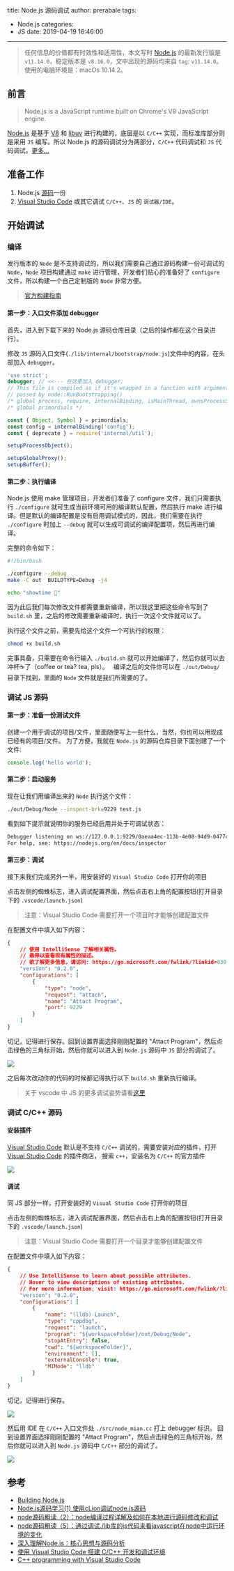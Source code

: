 title: Node.js 源码调试
author: prerabale
tags:
  - Node.js
categories:
  - JS
date: 2019-04-19 16:46:00
---
> 任何信息的价值都有时效性和适用性，本文写时 [Node.js](https://nodejs.org) 的最新发行版是 `v11.14.0`，稳定版本是 `v8.16.0`，文中出现的源码均来自 `tag`: `v11.14.0`。使用的电脑环境是：macOs 10.14.2。

## 前言

> Node.js is a JavaScript runtime built on Chrome's V8 JavaScript engine. 

[Node.js](https://nodejs.org) 是基于 [V8](https://github.com/v8/v8) 和 [libuv](https://github.com/libuv/libuv) 进行构建的，底层是以 `C/C++` 实现，而标准库部分则是采用 `JS` 编写。所以 Node.js 的源码调试分为两部分，`C/C++` 代码调试和 `JS` 代码调试。[更多...](https://yjhjstz.gitbooks.io/deep-into-node/chapter1/chapter1-0.html)

## 准备工作

1. Node.js [源码](https://github.com/nodejs/node)一份
2. [Visual Studio Code](https://code.visualstudio.com/) 或其它调试 `C/C++`、`JS` 的 `调试器/IDE`。

## 开始调试

### 编译

发行版本的 `Node` 是不支持调试的，所以我们需要自己通过源码构建一份可调试的 `Node`，`Node` 项目构建通过 `make` 进行管理，开发者们贴心的准备好了 `configure` 文件，所以构建一个自己定制版的 `Node` 非常方便。

> [官方构建指南](https://github.com/nodejs/node/blob/master/BUILDING.md)

#### 第一步：入口文件添加 debugger

首先，进入到下载下来的 Node.js 源码仓库目录（之后的操作都在这个目录进行）。  

修改 `JS` 源码入口文件(`./lib/internal/bootstrap/node.js`)文件中的内容，在头部加入 `debugger`。

```js ./lib/internal/bootstrap/node.js
'use strict';
debugger; // <<--- 在这里加入 debugger;
// This file is compiled as if it's wrapped in a function with arguments
// passed by node::RunBootstrapping()
/* global process, require, internalBinding, isMainThread, ownsProcessState */
/* global primordials */

const { Object, Symbol } = primordials;
const config = internalBinding('config');
const { deprecate } = require('internal/util');

setupProcessObject();

setupGlobalProxy();
setupBuffer();
```

#### 第二步：执行编译

Node.js 使用 make 管理项目，开发者们准备了 configure 文件，我们只需要执行 `./configure` 就可生成当前环境可用的编译默认配置，然后执行 make 进行编译。但是默认的编译配置是没有启用调试模式的，因此，我们需要在执行 `./configure` 时加上 `--debug` 就可以生成可调试的编译配置项，然后再进行编译。

完整的命令如下：

```bash build.sh
#!/bin/bash

./configure --debug
make -C out  BUILDTYPE=Debug -j4

echo "showtime 🎉"
```
因为此后我们每次修改文件都需要重新编译，所以我这里把这些命令写到了 `build.sh` 里，之后的修改需要重新编译时，执行一次这个文件就可以了。

执行这个文件之前，需要先给这个文件一个可执行的权限：

```bash
chmod +x build.sh
```
完事具备，只需要在命令行输入 `./build.sh` 就可以开始编译了，然后你就可以去冲杯☕️了（coffee or tea? tea, pls）。  
编译之后的文件你可以在 `./out/Debug/` 目录下找到，里面的 `Node` 文件就是我们所需要的了。

### 调试 JS 源码

#### 第一步：准备一份测试文件

创建一个用于调试的项目/文件，里面随便写上一些什么，当然，你也可以用现成已经有的项目/文件。
为了方便，我就在 `Node.js` 的源码仓库目录下面创建了一个文件:

```js test.js
console.log('hello world');
```

#### 第二步：启动服务

现在让我们用编译出来的 `Node` 执行这个文件：

```bash
./out/Debug/Node --inspect-brk=9229 test.js
```
看到如下提示就说明你的服务已经启用并处于可调试状态：

```bash
Debugger listening on ws://127.0.0.1:9229/0aeaa4ec-113b-4e08-94d9-0477c61d59ac
For help, see: https://nodejs.org/en/docs/inspector
```

#### 第三步：调试

接下来我们完成另外一半，用安装好的 `Visual Studio Code` 打开你的项目

点击左侧的蜘蛛标志，进入调试配置界面，然后点击右上角的配置按钮(打开目录下的 `.vscode/launch.json`)

> 注意：Visual Studio Code 需要打开一个项目时才能够创建配置文件

在配置文件中填入如下内容：

```json
{
    // 使用 IntelliSense 了解相关属性。 
    // 悬停以查看现有属性的描述。
    // 欲了解更多信息，请访问: https://go.microsoft.com/fwlink/?linkid=830387
    "version": "0.2.0",
    "configurations": [
        {
            "type": "node",
            "request": "attach",
            "name": "Attact Program",
            "port": 9229
        }
    ]
}
```
切记，记得进行保存。回到设置界面选择刚刚配置的 "Attact Program"，然后点击绿色的三角标开始，然后你就可以进入到 `Node.js` 源码中 `JS` 部分的调试了。

![](/images/vscode-debug-setting.png)

之后每次改动你的代码的时候都记得执行以下 `build.sh` 重新执行编译。

> 关于 vscode 中 JS 的更多调试姿势请看[这里](https://code.visualstudio.com/docs/editor/debugging)

### 调试 C/C++ 源码

#### 安装插件

[Visual Studio Code](https://code.visualstudio.com/) 默认是不支持 `C/C++` 调试的，需要安装对应的插件，打开 [Visual Studio Code](https://code.visualstudio.com/) 的插件商店，
搜索 `c++`，安装名为 `C/C++` 的官方插件

![](/images/vscode-c-plugin.jpg)

#### 调试

同 JS 部分一样，打开安装好的 `Visual Studio Code` 打开你的项目

点击左侧的蜘蛛标志，进入调试配置界面，然后点击右上角的配置按钮(打开目录下的 `.vscode/launch.json`)

> 注意：Visual Studio Code 需要打开一个目录才能够创建配置文件

在配置文件中填入如下内容：

```json
{
    // Use IntelliSense to learn about possible attributes.
    // Hover to view descriptions of existing attributes.
    // For more information, visit: https://go.microsoft.com/fwlink/?linkid=830387
    "version": "0.2.0",
    "configurations": [
        {
            "name": "(lldb) Launch",
            "type": "cppdbg",
            "request": "launch",
            "program": "${workspaceFolder}/out/Debug/Node",
            "stopAtEntry": false,
            "cwd": "${workspaceFolder}",
            "environment": [],
            "externalConsole": true,
            "MIMode": "lldb"
        }
    ]
}
```
切记，记得进行保存。

![](/images/vscode-debug-setting.png)

然后用 IDE 在 `C/C++` 入口文件处 `./src/node_mian.cc` 打上 debugger 标识。
回到设置界面选择刚刚配置的 "Attact Program"，然后点击绿色的三角标开始，然后你就可以进入到 `Node.js` 源码中 `C/C++` 部分的调试了。

![](/images/vscode-c-debug.jpg)


## 参考

* [Building Node.js](https://github.com/nodejs/node/blob/master/BUILDING.md)
* [Node.js源码学习(1) 使用cLion调试node.js源码
](https://juejin.im/post/5a5cc0f4518825734216e166)
* [node源码粗读（2）：node编译过程详解及如何在本地进行源码修改和调试](https://github.com/xtx1130/blog/issues/9)
* [node源码粗读（5）：通过调试./lib库的js代码来看javascript在node中运行环境的变化](https://github.com/xtx1130/blog/issues/14)
* [深入理解Node.js：核心思想与源码分析](https://yjhjstz.gitbooks.io/deep-into-node/chapter1/chapter1-0.html)
* [使用 Visual Studio Code 搭建 C/C++ 开发和调试环境](https://zhuanlan.zhihu.com/p/36654741)
* [C++ programming with Visual Studio Code](https://code.visualstudio.com/docs/languages/cpp)